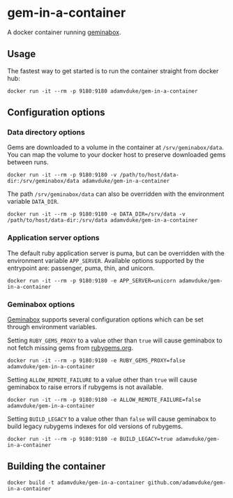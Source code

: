 # gem-in-a-container

A docker container running [geminabox](https://github.com/geminabox/geminabox).

## Usage

The fastest way to get started is to run the container straight from docker hub:

```
docker run -it --rm -p 9180:9180 adamvduke/gem-in-a-container
```

## Configuration options

### Data directory options

Gems are downloaded to a volume in the container at `/srv/geminabox/data`. You can map the volume to your docker host to preserve downloaded gems between runs.

```
docker run -it --rm -p 9180:9180 -v /path/to/host/data-dir:/srv/geminabox/data adamvduke/gem-in-a-container
```

The path `/srv/geminabox/data` can also be overridden with the environment variable `DATA_DIR`.

```
docker run -it --rm -p 9180:9180 -e DATA_DIR=/srv/data -v /path/to/host/data-dir:/srv/data adamvduke/gem-in-a-container
```

### Application server options

The default ruby application server is puma, but can be overridden with the environment variable `APP_SERVER`. Available options supported by the entrypoint are: passenger, puma, thin, and unicorn.

```
docker run -it --rm -p 9180:9180 -e APP_SERVER=unicorn adamvduke/gem-in-a-container
```

### Geminabox options

[Geminabox](https://github.com/geminabox/geminabox) supports several configuration options which can be set through environment variables.

Setting `RUBY_GEMS_PROXY` to a value other than `true` will cause geminabox to not fetch missing gems from [rubygems.org](rubygems.org).

```
docker run -it --rm -p 9180:9180 -e RUBY_GEMS_PROXY=false adamvduke/gem-in-a-container
```

Setting `ALLOW_REMOTE_FAILURE` to a value other than `true` will cause geminabox to raise errors if rubygems is not available.

```
docker run -it --rm -p 9180:9180 -e ALLOW_REMOTE_FAILURE=false adamvduke/gem-in-a-container
```

Setting `BUILD_LEGACY` to a value other than `false` will cause geminabox to build legacy rubygems indexes for old versions of rubygems.

```
docker run -it --rm -p 9180:9180 -e BUILD_LEGACY=true adamvduke/gem-in-a-container
```

## Building the container

```
docker build -t adamvduke/gem-in-a-container github.com/adamvduke/gem-in-a-container
```
